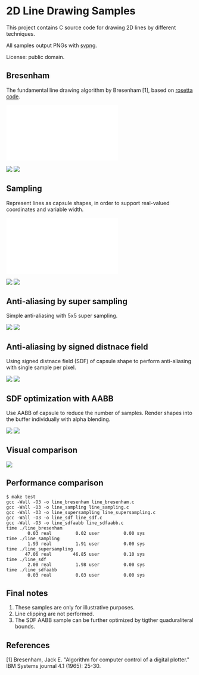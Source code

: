 # 2D Line Drawing Samples

This project contains C source code for drawing 2D lines by different techniques.

All samples output PNGs with [svpng](https://github.com/miloyip/svpng).

License: public domain.

## Bresenham

The fundamental line drawing algorithm by Bresenham [1], based on [rosetta code](https://rosettacode.org/wiki/Bitmap/Bresenham%27s_line_algorithm#C).

![line_bresenham.c](line_bresenham.c)

![ ](line_bresenham.png)
![ ](line_bresenham_zoom.png)

## Sampling

Represent lines as capsule shapes, in order to support real-valued coordinates and variable width.

![line_sampling.c](line_sampling.c)

![ ](line_sampling.png)
![ ](line_sampling_zoom.png)

## Anti-aliasing by super sampling

Simple anti-aliasing with 5x5 super sampling.

![ ](line_supersampling.png)
![ ](line_supersampling_zoom.png)

## Anti-aliasing by signed distnace field

Using signed distnace field (SDF) of capsule shape to perform anti-aliasing with single sample per pixel.

![ ](line_sdf.png)
![ ](line_sdf_zoom.png)

## SDF optimization with AABB

Use AABB of capsule to reduce the number of samples. Render shapes into the buffer individually with alpha blending.

![ ](line_sdfaabb.png)
![ ](line_sdfaabb_zoom.png)

## Visual comparison

![ ](line_montage_zoom.png)

## Performance comparison

~~~
$ make test
gcc -Wall -O3 -o line_bresenham line_bresenham.c
gcc -Wall -O3 -o line_sampling line_sampling.c
gcc -Wall -O3 -o line_supersampling line_supersampling.c
gcc -Wall -O3 -o line_sdf line_sdf.c
gcc -Wall -O3 -o line_sdfaabb line_sdfaabb.c
time ./line_bresenham
        0.03 real         0.02 user         0.00 sys
time ./line_sampling
        1.93 real         1.91 user         0.00 sys
time ./line_supersampling
       47.06 real        46.85 user         0.10 sys
time ./line_sdf
        2.00 real         1.98 user         0.00 sys
time ./line_sdfaabb
        0.03 real         0.03 user         0.00 sys
~~~

## Final notes

1. These samples are only for illustrative purposes.
2. Line clipping are not performed.
3. The SDF AABB sample can be further optimized by tigther quaduraliteral bounds.

## References

[1] Bresenham, Jack E. "Algorithm for computer control of a digital plotter." IBM Systems journal 4.1 (1965): 25-30.
